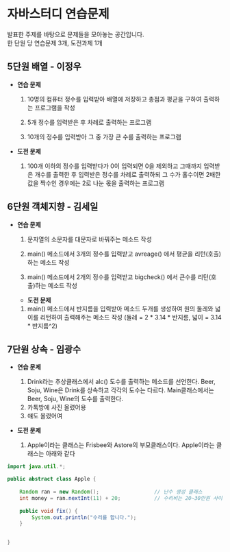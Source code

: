 # 자바스터디 연습문제
발표한 주제를 바탕으로 문제들을 모아놓는 공간입니다. <br>
한 단원 당 연습문제 3개, 도전과제 1개

## 5단원 배열 - 이정우
* **연습 문제**
   
    1. 10명의 컴퓨터 정수를 입력받아 배열에 저장하고 총점과 평균을 구하여 출력하는 프로그램을 작성

    2. 5개 정수를 입력받은 후 차례로 출력하는 프로그램

    3. 10개의 정수를 입력받아 그 중 가장 큰 수를 출력하는 프로그램

* **도전 문제**
   
    1. 100개 이하의 정수를 입력받다가 0이 입력되면 0을 제외하고 그때까지 입력받은 개수를 출력한 후 입력받은 정수를 차례로 출력하되 그 수가 홀수이면 2배한 값을 짝수인 경우에는 2로 나눈 몫을 출력하는 프로그램 

## 6단원 객체지향 - 김세일
* **연습 문제**

   1. 문자열의 소문자를 대문자로 바꿔주는 메소드 작성
   
   2. main() 메소드에서 3개의 정수를 입력받고 avreage() 에서 평균을 리턴(호출)하는 메소드 작성
   
   3. main() 메소드에서 2개의 정수를 입력받고 bigcheck() 에서 큰수를 리턴(호출)하는 메소드 작성

  * **도전 문제**
  
   1. main() 메소드에서 반지름을 입력받아 메소드 두개를 생성하여 원의 둘레와 넓이를 리턴하여 출력해주는 메소드 작성 (둘레 = 2 * 3.14 * 반지름, 넓이 = 3.14 * 반지름^2)

## 7단원 상속 - 임광수
* **연습 문제**
   
    1. Drink라는 추상클래스에서 alc() 도수를 출력하는 메소드를 선언한다. Beer, Soju, Wine은 Drink를 상속하고 각각의 도수는 다르다. Main클래스에서는 Beer, Soju, Wine의 도수를 출력한다.
    2. 카톡방에 사진 올렸어용
    3. 얘도 올렸어여 

* **도전 문제**
   
    1. Apple이라는 클래스는 Frisbee와 Astore의 부모클래스이다. Apple이라는 클래스는 아래와 같다

```java
import java.util.*;

public abstract class Apple {
	
	Random ran = new Random();                  // 난수 생성 클래스
	int money = ran.nextInt(11) + 20;           // 수리비는 20~30만원 사이 난수
	
	public void fix() {
		System.out.println("수리를 합니다.");
	}
	

}
```
